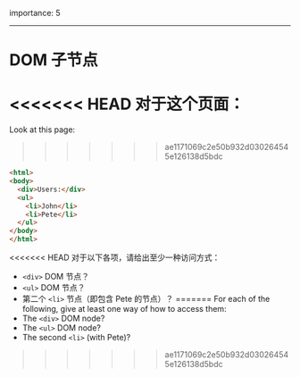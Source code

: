 importance: 5

---

# DOM 子节点

<<<<<<< HEAD
对于这个页面：
=======
Look at this page:
>>>>>>> ae1171069c2e50b932d030264545e126138d5bdc

```html
<html>
<body>
  <div>Users:</div>
  <ul>
    <li>John</li>
    <li>Pete</li>
  </ul>
</body>
</html>
```

<<<<<<< HEAD
对于以下各项，请给出至少一种访问方式：
- `<div>` DOM 节点？
- `<ul>` DOM 节点？
-  第二个 `<li>` 节点（即包含 Pete 的节点）？
=======
For each of the following, give at least one way of how to access them:
- The `<div>` DOM node?
- The `<ul>` DOM node?
- The second `<li>` (with Pete)?
>>>>>>> ae1171069c2e50b932d030264545e126138d5bdc
